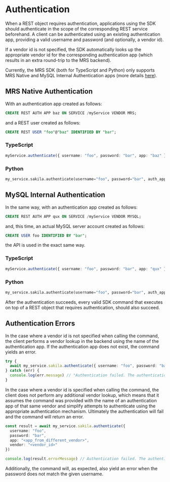 <!-- Copyright (c) 2024, 2025, Oracle and/or its affiliates.

This program is free software; you can redistribute it and/or modify
it under the terms of the GNU General Public License, version 2.0,
as published by the Free Software Foundation.

This program is designed to work with certain software (including
but not limited to OpenSSL) that is licensed under separate terms, as
designated in a particular file or component or in included license
documentation.  The authors of MySQL hereby grant you an additional
permission to link the program and your derivative works with the
separately licensed software that they have either included with
the program or referenced in the documentation.

This program is distributed in the hope that it will be useful,  but
WITHOUT ANY WARRANTY; without even the implied warranty of
MERCHANTABILITY or FITNESS FOR A PARTICULAR PURPOSE.  See
the GNU General Public License, version 2.0, for more details.

You should have received a copy of the GNU General Public License
along with this program; if not, write to the Free Software Foundation, Inc.,
51 Franklin St, Fifth Floor, Boston, MA 02110-1301 USA -->

# Authentication

When a REST object requires authentication, applications using the SDK should authenticate in the scope of the corresponding REST service beforehand. A client can be authenticated using an existing authentication app, providing a valid username and password (and optionally, a vendor id).

If a vendor id is not specified, the SDK automatically looks up the appropriate vendor id for the corresponding authentication app (which results in an extra round-trip to the MRS backend). 

Currently, the MRS SDK (both for TypeScript and Python) only supports MRS Native and MySQL Internal Authentication apps (more details [here](../devGuide/Auth.md)).

## MRS Native Authentication

With an authentication app created as follows:

```sql
CREATE REST AUTH APP baz ON SERVICE /myService VENDOR MRS;
```

and a REST user created as follows:

```sql
CREATE REST USER "foo"@"baz" IDENTIFIED BY "bar";
```

### TypeScript

```TypeScript
myService.authenticate({ username: "foo", password: "bar", app: "baz" })
```

### Python

```py
my_service.sakila.authenticate(username="foo", password="bar", auth_app="baz")
```

## MySQL Internal Authentication

In the same way, with an authentication app created as follows:

```sql
CREATE REST AUTH APP qux ON SERVICE /myService VENDOR MYSQL;
```

and, this time, an actual MySQL server account created as follows:

```sql
CREATE USER foo IDENTIFIED BY "bar";
```

the API is used in the exact same way.

### TypeScript

```TypeScript
myService.authenticate({ username: "foo", password: "bar", app: "qux" })
```

### Python

```py
my_service.sakila.authenticate(username="foo", password="bar", auth_app="baz")
```

After the authentication succeeds, every valid SDK command that executes on top of a REST object that requires authentication, should also succeed.

## Authentication Errors

In the case where a vendor id is not specified when calling the command, the client performs a vendor lookup in the backend using the name of the authentication app. If the authentication app does not exist, the command yields an error.

```TypeScript
try {
  await my_service.sakila.authenticate({ username: "foo", password: "bar", app: "<non_existing>" })
} catch (err) {
  console.log(err.message) // "Authentication failed. The authentication app does not exist."
}
```

In the case where a vendor id is specified when calling the command, the client does not perform any additional vendor lookup, which means that it assumes the command was provided with the name of an authentication app of that same vendor and simplify attempts to authenticate using the appropriate authentication mechanism. Ultimately the authentication will fail and the command will return an error.

```TypeScript
const result = await my_service.sakila.authenticate({
  username: "foo",
  password: "bar",
  app: "<app_from_different_vendor>",
  vendor: "<vendor_id>"
})

console.log(result.errorMessage) // Authentication failed. The authentication app is of a different vendor.
```

Additionally, the command will, as expected, also yield an error when the password does not match the given username.
